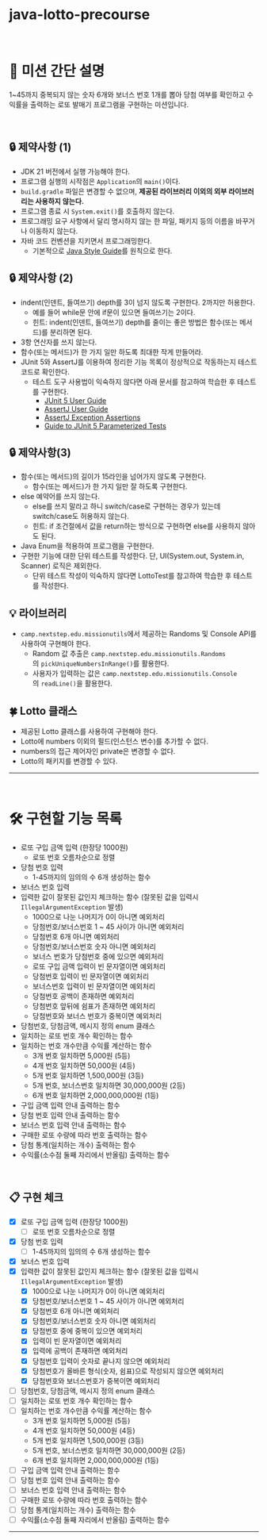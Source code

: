 # java-lotto-precourse

<br>

# 🚀 미션 간단 설명

1~45까지 중복되지 않는 숫자 6개와 보너스 번호 1개를 뽑아 당첨 여부를 확인하고 수익률을 출력하는 로또 발매기 프로그램을 구현하는 미션입니다.

<br>

## 🔒 제약사항 (1)

- JDK 21 버전에서 실행 가능해야 한다.
- 프로그램 실행의 시작점은 `Application`의 `main()`이다.
- `build.gradle` 파일은 변경할 수 없으며, **제공된 라이브러리 이외의 외부 라이브러리는 사용하지 않는다.**
- 프로그램 종료 시 `System.exit()`를 호출하지 않는다.
- 프로그래밍 요구 사항에서 달리 명시하지 않는 한 파일, 패키지 등의 이름을 바꾸거나 이동하지 않는다.
- 자바 코드 컨벤션을 지키면서 프로그래밍한다.
    - 기본적으로 [Java Style Guide](https://github.com/woowacourse/woowacourse-docs/blob/main/styleguide/java)를 원칙으로 한다.

## 🔒 제약사항 (2)

- indent(인덴트, 들여쓰기) depth를 3이 넘지 않도록 구현한다. 2까지만 허용한다.
    - 예를 들어 while문 안에 if문이 있으면 들여쓰기는 2이다.
    - 힌트: indent(인덴트, 들여쓰기) depth를 줄이는 좋은 방법은 함수(또는 메서드)를 분리하면 된다.
- 3항 연산자를 쓰지 않는다.
- 함수(또는 메서드)가 한 가지 일만 하도록 최대한 작게 만들어라.
- JUnit 5와 AssertJ를 이용하여 정리한 기능 목록이 정상적으로 작동하는지 테스트 코드로 확인한다.
    - 테스트 도구 사용법이 익숙하지 않다면 아래 문서를 참고하여 학습한 후 테스트를 구현한다.
        - [JUnit 5 User Guide](https://junit.org/junit5/docs/current/user-guide)
        - [AssertJ User Guide](https://assertj.github.io/doc)
        - [AssertJ Exception Assertions](https://www.baeldung.com/assertj-exception-assertion)
        - [Guide to JUnit 5 Parameterized Tests](https://www.baeldung.com/parameterized-tests-junit-5)

## 🔒 제약사항(3)

- 함수(또는 메서드)의 길이가 15라인을 넘어가지 않도록 구현한다.
    - 함수(또는 메서드)가 한 가지 일만 잘 하도록 구현한다.
- else 예약어를 쓰지 않는다.
    - else를 쓰지 말라고 하니 switch/case로 구현하는 경우가 있는데 switch/case도 허용하지 않는다.
    - 힌트: if 조건절에서 값을 return하는 방식으로 구현하면 else를 사용하지 않아도 된다.
- Java Enum을 적용하여 프로그램을 구현한다.
- 구현한 기능에 대한 단위 테스트를 작성한다. 단, UI(System.out, System.in, Scanner) 로직은 제외한다.
    - 단위 테스트 작성이 익숙하지 않다면 LottoTest를 참고하여 학습한 후 테스트를 작성한다.

## 💡 라이브러리

- `camp.nextstep.edu.missionutils`에서 제공하는 Randoms 및 Console API를 사용하여 구현해야 한다.
    - Random 값 추출은 `camp.nextstep.edu.missionutils.Randoms`의 `pickUniqueNumbersInRange()`를 활용한다.
    - 사용자가 입력하는 값은 `camp.nextstep.edu.missionutils.Console`의 `readLine()`을 활용한다.


## **🍀 Lotto 클래스**

- 제공된 Lotto 클래스를 사용하여 구현해야 한다.
- Lotto에 numbers 이외의 필드(인스턴스 변수)를 추가할 수 없다.
- numbers의 접근 제어자인 private은 변경할 수 없다.
- Lotto의 패키지를 변경할 수 있다.

---

<br>

# 🛠️ 구현할 기능 목록
- 로또 구입 금액 입력 (한장당 1000원)
    - 로또 번호 오름차순으로 정렬
- 당첨 번호 입력
    - 1-45까지의 임의의 수 6개 생성하는 함수
- 보너스 번호 입력
- 입력한 값이 잘못된 값인지 체크하는 함수 (잘못된 값을 입력시 `IllegalArgumentException` 발생)
    - 1000으로 나눈 나머지가 0이 아니면 예외처리
    - 당첨번호/보너스번호 1 ~ 45 사이가 아니면 예외처리
    - 당첨번호 6개 아니면 예외처리
    - 당첨번호/보너스번호 숫자 아니면 예외처리
    - 보너스 번호가 당첨번호 중에 있으면 예외처리
    - 로또 구입 금액 입력이 빈 문자열이면 예외처리
    - 당첨번호 입력이 빈 문자열이면 예외처리
    - 보너스번호 입력이 빈 문자열이면 예외처리
    - 당첨번호 공백이 존재하면 예외처리
    - 당첨번호 앞뒤에 쉼표가 존재하면 예외처리
    - 당첨번호와 보너스 번호가 중복이면 예외처리
- 당첨번호, 당첨금액, 메시지 정의 enum 클래스
- 일치하는 로또 번호 개수 확인하는 함수
- 일치하는 번호 개수만큼 수익률 계산하는 함수
    - 3개 번호 일치하면 5,000원 (5등)
    - 4개 번호 일치하면 50,000원 (4등)
    - 5개 번호 일치하면 1,500,000원 (3등)
    - 5개 번호, 보너스번호 일치하면 30,000,000원 (2등)
    - 6개 번호 일치하면 2,000,000,000원 (1등)
- 구입 금액 입력 안내 출력하는 함수
- 당첨 번호 입력 안내 출력하는 함수
- 보너스 번호 입력 안내 출력하는 함수
- 구매한 로또 수량에 따라 번호 출력하는 함수
- 당첨 통계(일치하는 개수) 출력하는 함수
- 수익률(소수점 둘째 자리에서 반올림) 출력하는 함수

<br> 

## 📋 구현 체크
- [x] 로또 구입 금액 입력 (한장당 1000원)
  - [ ] 로또 번호 오름차순으로 정렬
- [x] 당첨 번호 입력
  - [ ] 1-45까지의 임의의 수 6개 생성하는 함수
- [x] 보너스 번호 입력
- [x] 입력한 값이 잘못된 값인지 체크하는 함수 (잘못된 값을 입력시 `IllegalArgumentException` 발생)
  - [x] 1000으로 나눈 나머지가 0이 아니면 예외처리
  - [x] 당첨번호/보너스번호 1 ~ 45 사이가 아니면 예외처리
  - [x] 당첨번호 6개 아니면 예외처리
  - [x] 당첨번호/보너스번호 숫자 아니면 예외처리
  - [x] 당첨번호 중에 중복이 있으면 예외처리
  - [x] 입력이 빈 문자열이면 예외처리
  - [x] 입력에 공백이 존재하면 예외처리
  - [x] 당첨번호 입력이 숫자로 끝나지 않으면 예외처리
  - [x] 당첨번호가 올바른 형식(숫자, 쉼표)으로 작성되지 않으면 예외처리
  - [x] 당첨번호와 보너스번호가 중복이면 예외처리
- [ ] 당첨번호, 당첨금액, 메시지 정의 enum 클래스
- [ ] 일치하는 로또 번호 개수 확인하는 함수
- [ ] 일치하는 번호 개수만큼 수익률 계산하는 함수
  - 3개 번호 일치하면 5,000원 (5등)
  - 4개 번호 일치하면 50,000원 (4등)
  - 5개 번호 일치하면 1,500,000원 (3등)
  - 5개 번호, 보너스번호 일치하면 30,000,000원 (2등)
  - 6개 번호 일치하면 2,000,000,000원 (1등)
- [ ] 구입 금액 입력 안내 출력하는 함수
- [ ] 당첨 번호 입력 안내 출력하는 함수
- [ ] 보너스 번호 입력 안내 출력하는 함수
- [ ] 구매한 로또 수량에 따라 번호 출력하는 함수
- [ ] 당첨 통계(일치하는 개수) 출력하는 함수
- [ ] 수익률(소수점 둘째 자리에서 반올림) 출력하는 함수
---